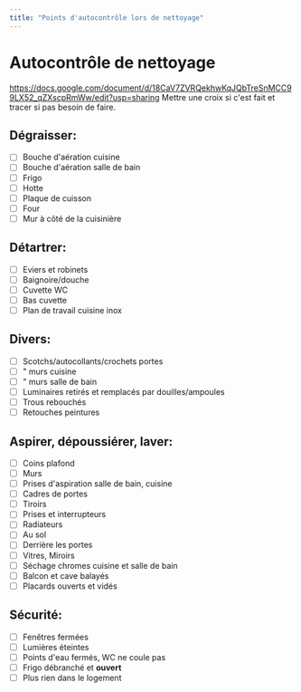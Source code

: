 ```yaml
---
title: "Points d'autocontrôle lors de nettoyage"
---
```


# Autocontrôle de nettoyage
https://docs.google.com/document/d/18CaV7ZVRQekhwKqJQbTreSnMCC99LX52_qZXscpRmWw/edit?usp=sharing
Mettre une croix si c'est fait et tracer si pas besoin de faire.
## Dégraisser:
- [ ] Bouche d'aération cuisine
- [ ] Bouche d'aération salle de bain
- [ ] Frigo
- [ ] Hotte
- [ ] Plaque de cuisson
- [ ] Four
- [ ] Mur à côté de la cuisinière
## Détartrer:
- [ ] Eviers et robinets
- [ ] Baignoire/douche
- [ ] Cuvette WC
- [ ] Bas cuvette
- [ ] Plan de travail cuisine inox
## Divers:
- [ ] Scotchs/autocollants/crochets portes
- [ ] " murs cuisine
- [ ] " murs salle de bain
- [ ] Luminaires retirés et remplacés par douilles/ampoules
- [ ] Trous rebouchés
- [ ] Retouches peintures
## Aspirer, dépoussiérer, laver:
- [ ] Coins plafond
- [ ] Murs
- [ ] Prises d'aspiration salle de bain, cuisine
- [ ] Cadres de portes
- [ ] Tiroirs
- [ ] Prises et interrupteurs
- [ ] Radiateurs
- [ ] Au sol
- [ ] Derrière les portes
- [ ] Vitres, Miroirs
- [ ] Séchage chromes cuisine et salle de bain
- [ ] Balcon et cave balayés
- [ ] Placards ouverts et vidés
## Sécurité:
- [ ] Fenêtres fermées
- [ ] Lumières éteintes
- [ ] Points d'eau fermés, WC ne coule pas
- [ ] Frigo débranché et **ouvert**
- [ ] Plus rien dans le logement